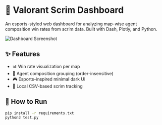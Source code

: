# 🧠 Valorant Scrim Dashboard

An esports-styled web dashboard for analyzing map-wise agent composition win rates from scrim data. Built with Dash, Plotly, and Python.

![Dashboard Screenshot](https://github.com/Ominousx/valorant-comp-dashboard/raw/main/assets/screenshot.png)

## ✨ Features

- 📊 Win rate visualization per map
- 🧩 Agent composition grouping (order-insensitive)
- 🎮 Esports-inspired minimal dark UI
- 📁 Local CSV-based scrim tracking

## 🚀 How to Run

```bash
pip install -r requirements.txt
python3 test.py
